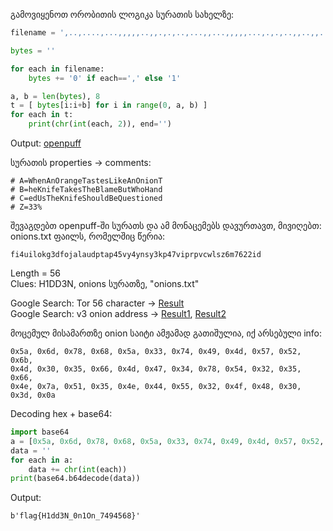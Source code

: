 გამოვიყენოთ ორობითის ლოგიკა სურათის სახელზე:

```python
filename = ',..,....,...,,,,,..,,.,.,..,...,,...,,,,,...,.,.,..,,..,,..,,..,'

bytes = ''

for each in filename:
    bytes += '0' if each==',' else '1'

a, b = len(bytes), 8
t = [ bytes[i:i+b] for i in range(0, a, b) ]
for each in t:
    print(chr(int(each, 2)), end='')
```
Output: [openpuff](https://embeddedsw.net/OpenPuff_Steganography_Home.html)

სურათის properties -> comments:
```
# A=WhenAnOrangeTastesLikeAnOnionT
# B=heKnifeTakesTheBlameButWhoHand
# C=edUsTheKnifeShouldBeQuestioned
# Z=33%
```

შევაგდებთ openpuff-ში სურათს და ამ მონაცემებს დავურთავთ, მივიღებთ: onions.txt ფაილს, რომელშიც წერია:
```
fi4uilokg3dfojalaudptap45vy4ynsy3kp47viprpvcwlsz6m7622id
```
Length = 56  
Clues: H1DD3N, onions სურათზე, "onions.txt"  

Google Search: Tor 56 character -> [Result](https://gitlab.torproject.org/legacy/trac/-/wikis/doc/HiddenServiceNames)  
Google Search: v3 onion address -> [Result1](https://gitweb.torproject.org/torspec.git/plain/rend-spec-v3.txt), [Result2](https://www.reddit.com/r/TOR/comments/bn4q72/explanations_of_v3_address/)

მოცემულ მისამართზე onion საიტი ამჟამად გათიშულია, იქ არსებული info: 
```
0x5a, 0x6d, 0x78, 0x68, 0x5a, 0x33, 0x74, 0x49, 0x4d, 0x57, 0x52, 0x6b,
0x4d, 0x30, 0x35, 0x66, 0x4d, 0x47, 0x34, 0x78, 0x54, 0x32, 0x35, 0x66,
0x4e, 0x7a, 0x51, 0x35, 0x4e, 0x44, 0x55, 0x32, 0x4f, 0x48, 0x30, 0x3d, 0x0a
```
Decoding hex + base64:
```python
import base64
a = [0x5a, 0x6d, 0x78, 0x68, 0x5a, 0x33, 0x74, 0x49, 0x4d, 0x57, 0x52, 0x6b, 0x4d, 0x30, 0x35, 0x66, 0x4d, 0x47, 0x34, 0x78, 0x54, 0x32, 0x35, 0x66, 0x4e, 0x7a, 0x51, 0x35, 0x4e, 0x44, 0x55, 0x32, 0x4f, 0x48, 0x30, 0x3d, 0x0a]
data = ''
for each in a:
    data += chr(int(each))
print(base64.b64decode(data))
```
Output:
```
b'flag{H1dd3N_0n1On_7494568}'
```
